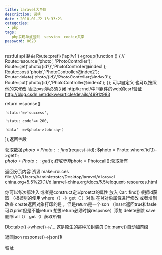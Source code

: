 ```yaml
---
title: laravel大杂烩
description: 说明
date : 2018-01-22 13:33:23
categories:
 - php
tags:
   php实现单点登陆  session  cookie共享
password: 0628
---
```

restful api
路由
Route::prefix('api/v1')->group(function () {
//    Route::resource('photo', 'PhotoController');
    Route::get('photo/{id?}','PhotoController@index1');
    Route::post('photo','PhotoController@index2');
    Route::delete('photo/{id}','PhotoController@index3');
    Route::put('photo/{id}','PhotoController@index4');
}); 可以自定义  也可以按照他的来修改
验证post等必须关闭 http/kernel/中间组件的web的csrf验证
http://blog.csdn.net/dskwe/article/details/49912983

return response([

    'status'=>'success',

    'status_code'=> 200,

    'data'  =>$photo->toArray()

]);返回字段


获取数据
   $photo = Photo::find($request->id);
           $photo = Photo::where('id',1)->get();    
$photo = Photo::get();获取所有$photo = Photo::all();获取所有



返回分页内容 资源 make::rouces file:///C:/Users/Administrator/Desktop/laravel/d.laravel-china.org+5.5%20(1)/d.laravel-china.org/docs/5.5/eloquent-resources.html


你可以每次都注入 或者是construct定义proetct的属性 放入
Car::find()  根据id获取 （根据别的使用 where（）-》get（））对象 在对对象属性进行修改  或者增删改查
create返回对象打印的是 ，但是return是一个json （insert返回true和fasle可以print但是不能return 想要return必须时候response）添加 delete删除 save删除  all（）  get（）获取所有

Db::table()->where()->/....这是原生的那种加封装的
Db::name()自动加前缀

返回json
response()->json(1)



验证